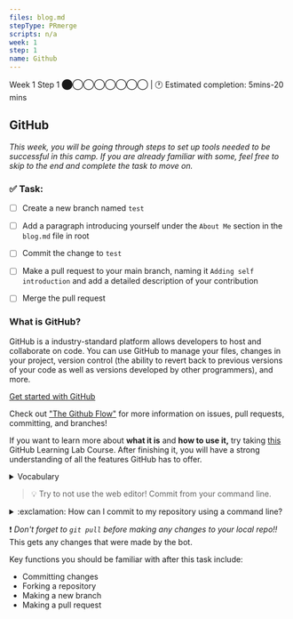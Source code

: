 ```yaml
---
files: blog.md
stepType: PRmerge
scripts: n/a
week: 1
step: 1
name: Github
---
```

Week 1 Step 1 ⬤◯◯◯◯◯◯◯ | 🕐 Estimated completion: 5mins-20 mins

## GitHub
*This week, you will be going through steps to set up tools needed to be successful in this camp. If you are already familiar with some, feel free to skip to the end and complete the task to move on.*

### ✅  Task:

- [ ]  Create a new branch named `test`
- [ ]  Add a paragraph introducing yourself under the `About Me` section in the `blog.md` file in root
- [ ]  Commit the change to `test`
- [ ]  Make a pull request to your main branch, naming it `Adding self introduction` and add a detailed description of your contribution
- [ ]  Merge the pull request


### What is GitHub?
GitHub is a industry-standard platform allows developers to host and collaborate on code. You can use GitHub to manage your files, changes in your project, version control (the ability to revert back to previous versions of your code as well as versions developed by other programmers), and more.

[Get started with GitHub](https://guides.github.com/activities/hello-world/)

Check out <a href="https://guides.github.com/introduction/flow/">"The Github Flow"</a> for more information on issues, pull requests, committing, and branches!

If you want to learn more about <b>what it is</b> and <b>how to use it,</b> try taking <a href='https://lab.github.com/githubtraining/introduction-to-github'>this</a> GitHub Learning Lab Course. After finishing it, you will have a strong understanding of all the features GitHub has to offer.

<details>
<summary>Vocabulary</summary>

#### Repositories
Repositories (or repos) are essentially **folders where you can store files of code.** The repo of our camp was duplicated into your account when you clicked "Create Template" so that you can commit changes and complete each lesson.

#### Issues
For our camp, each week is placed inside an issue. Only when you complete the week (committing the necessary code and commenting), will the issue close and you can move on to the next issue. Don’t worry – committing changes is easier than it sounds.

*On usual repositories in the contributing world issues are tasks or bugs that need to be completed or fixed.*

#### Fork
If you want to contribute to someone else's code, you would "fork" it. This creates a copy of the code under your account that you can make changes to. Create a fork when you **want to make changes to someone else's code and contribute to it.**
#### Branch
Creating a **branch** on a repository is like forking a repository. You would do this when you **want to make changes to your code without harming a working version.**
#### Pull Request
Once you make changes on **a forked repository or another branch,** you might need to bring the changes into the "main" repository. This allows YOUR changes to be visible in the main project! *You are basically asking for permission to "merge" your changes."
**This allows you to:**
* Collaborate on code
* Make comments
* Review the contributions made
#### Command Line Interface
A Command Line Interface (CLI) is your computer's visual application for accessing its operating system. There are different types of CLIs for different operating systems, such as Terminal for MacOs and PowerShell for Windows. If you have Windows, make sure to also install [Git Bash](https://git-scm.com/downloads) for a better tool. In upcoming issues, we will refer to your CLI as your Terminal or Command Line, but remember that they mean the same thing! 
<br>
</details>

> :bulb: Try to not use the web editor! Commit from your command line.

<details>
<summary>:exclamation: How can I commit to my repository using a command line?</summary>
  </br>

#### Setting up
Start out by [downloading Git](https://git-scm.com/downloads). Then, open your command line.

#### The commands
Navigate to the directory in your command line where you want to keep your repository.

> Tip: Use `cd ./your-directory` to change directories, `pwd` to find out where you are, and `ls` to list files & directories. More information is [here](https://www.earthdatascience.org/courses/intro-to-earth-data-science/open-reproducible-science/bash/bash-commands-to-manage-directories-files/). 

#### Cloning your repository
Click on "Code" on your repo's page and find your repo's HTTP link:
![image](https://user-images.githubusercontent.com/69332964/116948751-53e6e700-ac4e-11eb-821a-23ccca60f046.png)

Enter this command **and replace the url** to get your repository's files onto your local computer.
```
git clone https://github.com/example/example.git
```

Now is the time to make your changes to your code!

#### [Committing and pushing code](https://docs.github.com/en/github/managing-files-in-a-repository/adding-a-file-to-a-repository-using-the-command-line)
First, "stage" your changes. You will be specifying what files you want to commit the changes of.

Stage `helloworld.js` changes only:
```
git add helloworld.js
```

Stage ALL your changes to the repository:
```
git add -A
```

Next, let's commit the code. Usually, your commits will be a group of changes that make sense together. *Add a description!*
```
git commit -m "insert your description"
```

Save your commits to the repository on Github!
```
git push
```

#### Congrats! Your changes should now be visible on Github.
<br><br/>
</details>

:exclamation: *Don't forget to `git pull` before making any changes to your local repo!!* This gets any changes that were made by the bot.

Key functions you should be familiar with after this task include:
- Committing changes
- Forking a repository
- Making a new branch
- Making a pull request

